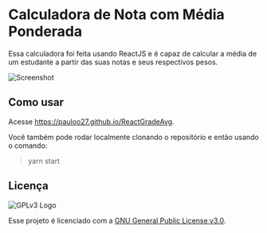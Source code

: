 # Calculadora de Nota com Média Ponderada

Essa calculadora foi feita usando ReactJS e é capaz de calcular a média de um estudante a partir das suas notas e seus respectivos pesos.

![Screenshot](https://i.imgur.com/hUsG61n.png)

## Como usar
Acesse https://pauloo27.github.io/ReactGradeAvg.

Você também pode rodar localmente clonando o repositório e então usando o comando:
>  yarn start

## Licença
![GPLv3 Logo](https://upload.wikimedia.org/wikipedia/commons/thumb/9/93/GPLv3_Logo.svg/220px-GPLv3_Logo.svg.png)

Esse projeto é licenciado com a [GNU General Public License v3.0](./LICENSE).
